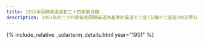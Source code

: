 ```yaml
---
title: 1951年回歸黃道宮和二十四節氣日期
description: 1951年的二十四節氣和回歸黃道為基準的黃道十二宮(又稱十二星座)的交界日期，常見於西洋占星術和星座運程
---
```

{% include_relative _solarterm_details.html year="1951" %}
